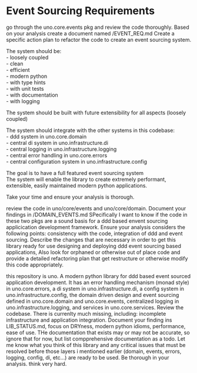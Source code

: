 # Event Sourcing Requirements

go through the uno.core.events pkg and review the code thoroughly.
Based on your analysis create a document named /EVENT_REQ.md
Create a specific action plan to refactor the code to create an event sourcing system.

The system should be:  
    - loosely coupled  
    - clean  
    - efficient  
    - modern python  
    - with type hints  
    - with unit tests  
    - with documentation  
    - with logging  

The system should be built with future extensibility for all aspects (loosely coupled)  

The system should integrate with the other systems in this codebase:  
    - ddd system in uno.core.domain  
    - central di system in uno.infrastructure.di  
    - central logging in uno.infrastructure.logging  
    - central error handling in uno.core.errors  
    - central configuration system in uno.infrastructure.config

The goal is to have a full featured event sourcing system  
The system will enable the library to create extremely performant, extensible, easily maintained modern python applications.  

Take your time and ensure your analysis is thorough.

review the code in uno/core/events and uno/core/domain. Document your findings in /DOMAIN_EVENTS.md SPecifically I want to know if the code in these two pkgs are a sound basis for a ddd based envent sourcing applicication development framework.  Ensure your analysis considers the following points: consistency with the code, integration of ddd and event sourcing.  Describe the changes that are necessary in order to get this library ready for use designing and deploying ddd event sourcing based applications,  Also look for orphaned or otherwise out of place code and provide a detailed refactoring plan that get restructure or otherwise modify this code appropriately.

this repository is uno.  A modern python library for ddd based event sourced application development.  It has an error handling mechanism (monad style) in uno.core.errors, a di system in uno.infrastructure.di, a config system in uno.infrastructure.config, the domain driven design and event sourcing defined in uno.core.domain and uno.core.events, centralized logging in uno.infrastructure.logging, and services in uno.core.services.  Review the codebase.  There is currenlty much missing, including: incomplete infrastructure and application integration.  Document your finding ins LIB_STATUS.md, focus on DRYness, modern python idioms, performance, ease of use.  THe documentation that exists may or may not be accurate, so ignore that for now, but list compprehensive documentation as a todo.  Let me know what you think of this library and any critical issues that must be resolved before those layers i mentioned earlier (domain, events, errors, logging, config, di, etc...) are ready to be used.  Be thorough in your analysis. think very hard.
